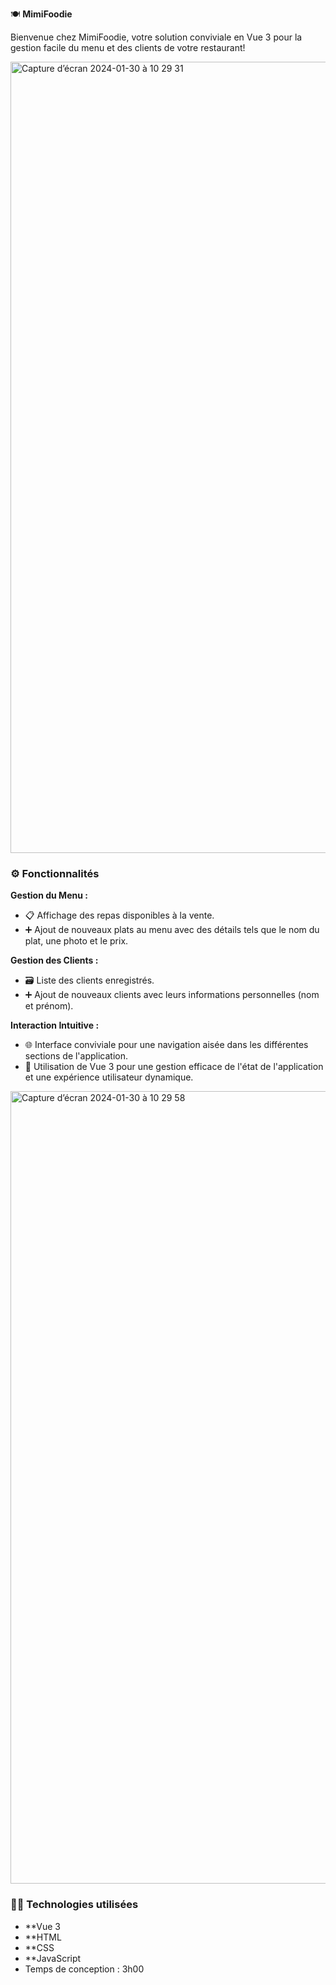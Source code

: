 🍽️ **MimiFoodie**

Bienvenue chez MimiFoodie, votre solution conviviale en Vue 3 pour la gestion facile du menu et des clients de votre restaurant!

<img width="1266" alt="Capture d’écran 2024-01-30 à 10 29 31" src="https://github.com/MendosDV/food-delivery/assets/130302103/736084cd-2b65-4d72-afaa-de09963a51dd">

### ⚙️ Fonctionnalités

**Gestion du Menu :**
- 📋 Affichage des repas disponibles à la vente.
- ➕ Ajout de nouveaux plats au menu avec des détails tels que le nom du plat, une photo et le prix.

**Gestion des Clients :**
- 🗃️ Liste des clients enregistrés.
- ➕ Ajout de nouveaux clients avec leurs informations personnelles (nom et prénom).

**Interaction Intuitive :**
- 🌐 Interface conviviale pour une navigation aisée dans les différentes sections de l'application.
- 🚀 Utilisation de Vue 3 pour une gestion efficace de l'état de l'application et une expérience utilisateur dynamique.
  
<img width="1268" alt="Capture d’écran 2024-01-30 à 10 29 58" src="https://github.com/MendosDV/food-delivery/assets/130302103/5c21373d-6315-4fd7-b92b-8f7951aee929">

### 👨‍💻 Technologies utilisées

- **Vue 3
- **HTML
- **CSS
- **JavaScript
- Temps de conception : 3h00
